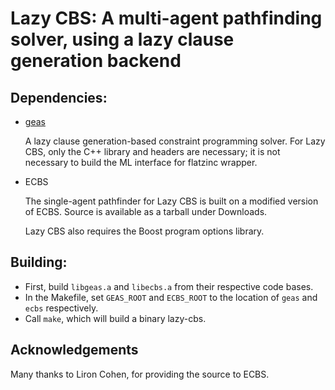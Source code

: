 # Lazy CBS: A multi-agent pathfinding solver, using a lazy clause generation backend

## Dependencies:
 + [geas](https://bitbucket.org/gkgange/geas)
 
     A lazy clause generation-based constraint programming solver.
     For Lazy CBS, only the C++ library and headers are necessary;
     it is not necessary to build the ML interface for flatzinc wrapper.

 + ECBS
 
     The single-agent pathfinder for Lazy CBS is built on a modified version
     of ECBS. Source is available as a tarball under Downloads.

   Lazy CBS also requires the Boost program options library.

## Building:
  + First, build `libgeas.a` and `libecbs.a` from their respective code bases.
  + In the Makefile, set `GEAS_ROOT` and `ECBS_ROOT` to the location of `geas`
    and `ecbs` respectively.
  + Call `make`, which will build a binary lazy-cbs.

## Acknowledgements
  Many thanks to Liron Cohen, for providing the source to ECBS.

